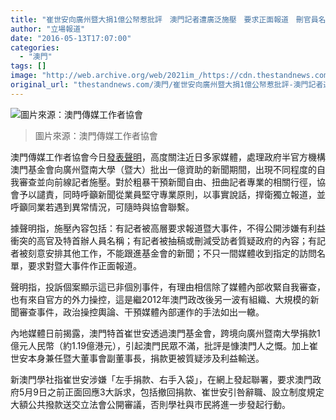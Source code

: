 ```yaml
---
title: "崔世安向廣州暨大捐1億公帑惹批評　澳門記者遭廣泛施壓　要求正面報道　刪官員名字"
author: "立場報道"
date: "2016-05-13T17:07:00"
categories:
  - "澳門"
tags: []
image: "http://web.archive.org/web/2021im_/https://cdn.thestandnews.com/media/photos/cache/macau-press_tKj69_1200x0.png"
original_url: "thestandnews.com/澳門/崔世安向廣州暨大捐1億公帑惹批評-澳門記者遭廣泛施壓-要求正面報道-刪官員名字"
---
```

![圖片來源：澳門傳媒工作者協會](http://web.archive.org/web/2021im_/https://cdn.thestandnews.com/media/photos/cache/macau-press_tKj69_1200x0.png)

> 圖片來源：澳門傳媒工作者協會

澳門傳媒工作者協會今日[發表聲明](http://web.archive.org/web/20210628183508/https://www.facebook.com/ja.macau/photos/a.575743765825021.1073741826.570780646321333/1075823845817008/?type=3&theater)，高度關注近日多家媒體，處理政府半官方機構澳門基金會向廣州暨南大學（暨大）批出一億資助的新聞期間，出現不同程度的自我審查並向前線記者施壓。對於粗暴干預新聞自由、扭曲記者專業的相關行徑，協會予以譴責，同時呼籲新聞從業員堅守專業原則，以事實說話，捍衛獨立報道，並呼籲同業若遇到異常情況，可隨時與協會聯繫。

據聲明指，施壓內容包括：有記者被高層要求報道暨大事件，不得公開涉嫌有利益衝突的高官及特首辦人員名稱；有記者被抽稿或刪減受訪者質疑政府的內容；有記者被刻意安排其他工作，不能跟進基金會的新聞；不只一間媒體收到指定的訪問名單，要求對暨大事件作正面報道。

聲明指，投訴個案顯示這已非個別事件，有理由相信除了媒體內部收緊自我審查，也有來自官方的外力操控，這是繼2012年澳門政改後另一波有組織、大規模的新聞審查事件，政治操控輿論、干預媒體內部運作的手法如出一轍。

內地媒體日前揭露，澳門特首崔世安透過澳門基金會，跨境向廣州暨南大學捐款1億元人民幣（約1.19億港元），引起澳門民眾不滿，批評是慷澳門人之慨。加上崔世安本身兼任暨大董事會副董事長，捐款更被質疑涉及利益輸送。

新澳門學社指崔世安涉嫌「左手捐款、右手入袋」，在網上發起聯署，要求澳門政府5月9日之前正面回應3大訴求，包括撤回捐款、崔世安引咎辭職、設立制度規定大額公共撥款送交立法會公開審議，否則學社與市民將進一步發起行動。
